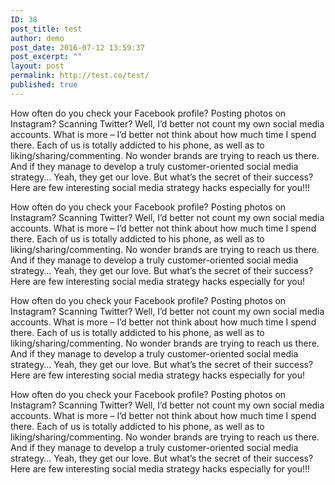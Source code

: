 ```yaml
---
ID: 38
post_title: test
author: demo
post_date: 2016-07-12 13:59:37
post_excerpt: ""
layout: post
permalink: http://test.co/test/
published: true
---
```

How often do you check your Facebook profile? Posting photos on Instagram? Scanning Twitter? Well, I’d better not count my own social media accounts. What is more – I’d better not think about how much time I spend there. Each of us is totally addicted to his phone, as well as to liking/sharing/commenting. No wonder brands are trying to reach us there. And if they manage to develop a truly customer-oriented social media strategy… Yeah, they get our love. But what’s the secret of their success? Here are few interesting social media strategy hacks especially for you!!!

How often do you check your Facebook profile? Posting photos on Instagram? Scanning Twitter? Well, I’d better not count my own social media accounts. What is more – I’d better not think about how much time I spend there. Each of us is totally addicted to his phone, as well as to liking/sharing/commenting. No wonder brands are trying to reach us there. And if they manage to develop a truly customer-oriented social media strategy… Yeah, they get our love. But what’s the secret of their success? Here are few interesting social media strategy hacks especially for you!

How often do you check your Facebook profile? Posting photos on Instagram? Scanning Twitter? Well, I’d better not count my own social media accounts. What is more – I’d better not think about how much time I spend there. Each of us is totally addicted to his phone, as well as to liking/sharing/commenting. No wonder brands are trying to reach us there. And if they manage to develop a truly customer-oriented social media strategy… Yeah, they get our love. But what’s the secret of their success? Here are few interesting social media strategy hacks especially for you!

How often do you check your Facebook profile? Posting photos on Instagram? Scanning Twitter? Well, I’d better not count my own social media accounts. What is more – I’d better not think about how much time I spend there. Each of us is totally addicted to his phone, as well as to liking/sharing/commenting. No wonder brands are trying to reach us there. And if they manage to develop a truly customer-oriented social media strategy… Yeah, they get our love. But what’s the secret of their success? Here are few interesting social media strategy hacks especially for you!!!